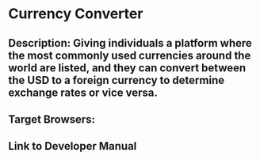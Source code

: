 # Currency Converter

## Description: Giving individuals a platform where the most commonly used currencies around the world are listed, and they can convert between the USD to a foreign currency to determine exchange rates or vice versa. 

## Target Browsers:

## Link to Developer Manual
